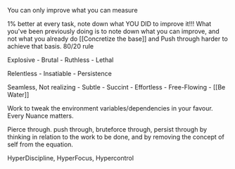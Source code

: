 You can only improve what you can measure

1% better at every task, note down what YOU DID to improve it!!!
What you've been previously doing is to note down what you can improve, and not what you already do
[[Concretize the base]] and Push through harder to achieve that basis.
80/20 rule

Explosive - Brutal - Ruthless - Lethal 

Relentless - Insatiable - Persistence

Seamless, Not realizing - Subtle - Succint - Effortless - Free-Flowing - [[Be Water]]


Work to tweak the environment variables/dependencies in your favour. Every Nuance matters.

Pierce through. push through, bruteforce through, persist through by thinking in relation to the work to be done, and by removing the concept of self from the equation.

HyperDiscipline, HyperFocus, Hypercontrol
